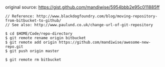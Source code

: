 original source: https://gist.github.com/mandiwise/5954bbb2e95c011885ff

```
// Reference: http://www.blackdogfoundry.com/blog/moving-repository-from-bitbucket-to-github/
// See also: http://www.paulund.co.uk/change-url-of-git-repository

$ cd $HOME/Code/repo-directory
$ git remote rename origin bitbucket
$ git remote add origin https://github.com/mandiwise/awesome-new-repo.git
$ git push origin master

$ git remote rm bitbucket
```
